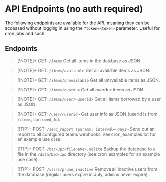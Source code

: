 # API Endpoints (no auth required)

The following endpoints are available for the API, meaning they can be accessed without logging in using the `?token=<token>` parameter. Useful for cron jobs and such.

## Endpoints

> [!NOTE]+ GET: `/items` 
> Get all items in the database as JSON.

> [!NOTE]+ GET: `/items/available` 
> Get all available items as JSON.

> [!NOTE]+ GET: `/items/unavailable` 
> Get all unavailable items as JSON.

> [!NOTE]+ GET: `/items/overdue` 
> Get all overdue items as JSON.

> [!NOTE]+ GET: `/items/user/<userid>` 
> Get all items borrowed by a user as JSON.

> [!NOTE]+ GET: `/user/<userid>` 
> Get user info as JSON (userid is from `/items`, `borrowed_to`).

> [!TIP]+ POST: `/send_report (params: interval=<days>` 
> Send out an report to all configured teams webhooks, see cron_examples.txt for an example use case.

> [!TIP]+ POST: `/backup/<filename>.sqlite` 
> Backup the database to a file in the `/data/backups` directory (see cron_examples for an example use case).

> [!TIP]+ POST: `/users/prune_inactive` 
> Remove all inactive users from the database (regular users expire in July, admins never expire).